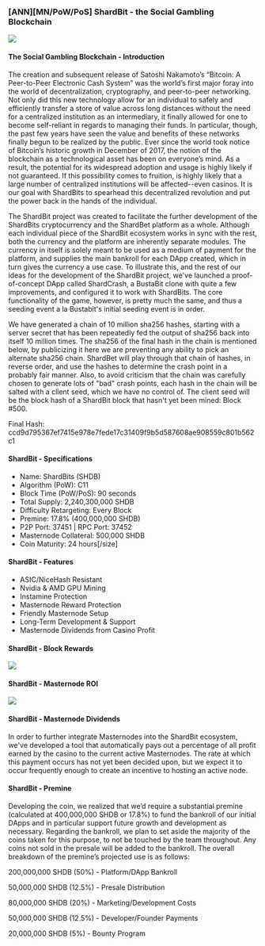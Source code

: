 ### [ANN][MN/PoW/PoS] ShardBit - the Social Gambling Blockchain

![](https://ip.bitcointalk.org/?u=https%3A%2F%2Fi.imgur.com%2FcpGwdsL.png&t=593&c=6rkIpHVIGQib9w)

#### The Social Gambling Blockchain - Introduction

The creation and subsequent release of Satoshi Nakamoto’s “Bitcoin: A Peer-to-Peer Electronic Cash System” was the world’s first major foray into the world of decentralization, cryptography,  and peer-to-peer networking. Not only did this new technology allow for an individual to safely and efficiently transfer a store of value across long distances without the need for a centralized institution as an intermediary, it finally allowed for one to become self-reliant in regards to managing their funds. In particular, though, the past few years have seen the value and benefits of these networks finally begun to be realized by the public. Ever since the world took notice of Bitcoin’s historic growth in December of 2017, the notion of the blockchain as a technological asset has been on everyone’s mind. As a result, the potential for its widespread adoption and usage is highly likely if not guaranteed. If this possibility comes to fruition, is highly likely that a large number of centralized institutions will be affected--even casinos. It is our goal with ShardBits to spearhead this decentralized revolution and put the power back in the hands of the individual.

The ShardBit project was created to facilitate the further development of the ShardBits cryptocurrency and the ShardBet platform as a whole. Although each individual piece of the ShardBit ecosystem works in sync with the rest, both the currency and the platform are inherently separate modules. The currency in itself is solely meant to be used as a medium of payment for the platform, and supplies the main bankroll for each DApp created, which in turn gives the currency a use case. To illustrate this, and the rest of our ideas for the development of the ShardBit project, we've launched a proof-of-concept DApp called ShardCrash, a BustaBit clone with quite a few improvements, and configured it to work with ShardBits. The core functionality of the game, however, is pretty much the same, and thus a seeding event a la Bustabit's initial seeding event is in order.

We have generated a chain of 10 million sha256 hashes, starting with a server secret that has been repeatedly fed the output of sha256 back into itself 10 million times. The sha256 of the final hash in the chain is mentioned below, by publicizing it here we are preventing any ability to pick an alternate sha256 chain. ShardBet will play through that chain of hashes, in reverse order, and use the hashes to determine the crash point in a probably fair manner. Also, to avoid criticism that the chain was carefully chosen to generate lots of "bad" crash points, each hash in the chain will be salted with a client seed, which we have no control of. The client seed will be the block hash of a ShardBit block that hasn't yet been mined: Block #500.


Final Hash: ccd9d795367ef7415e978e7fede17c31409f9b5d587608ae908559c801b562c1


#### ShardBit - Specifications

- Name: ShardBits (SHDB)
- Algorithm (PoW): C11
- Block Time (PoW/PoS): 90 seconds
- Total Supply: 2,240,300,000 SHDB
- Difficulty Retargeting: Every Block
- Premine: 17.8% (400,000,000 SHDB)
- P2P Port: 37451 | RPC Port: 37452 
- Masternode Collateral: 500,000 SHDB
- Coin Maturity: 24 hours[/size]

#### ShardBit - Features

- ASIC/NiceHash Resistant
- Nvidia & AMD GPU Mining
- Instamine Protection
- Masternode Reward Protection
- Friendly Masternode Setup
- Long-Term Development & Support
- Masternode Dividends from Casino Profit

#### ShardBit - Block Rewards

![](https://ip.bitcointalk.org/?u=https%3A%2F%2Fi.imgur.com%2FTNlsyBS.png&t=593&c=MubNL93w_jt-mw)

#### ShardBit - Masternode ROI

![](https://ip.bitcointalk.org/?u=https%3A%2F%2Fi.imgur.com%2Fd9rEviH.png&t=593&c=Wc-G_I5MgLHAVA)

#### ShardBit - Masternode Dividends

In order to further integrate Masternodes into the ShardBit ecosystem, we've 
developed a tool that automatically pays out a percentage of all profit earned by the 
casino to the current active Masternodes. The rate at which this payment occurs 
has not yet been decided upon, but we expect it to occur frequently enough to create
 an incentive to hosting an active node. 

#### ShardBit - Premine

Developing the coin, we realized that we’d require a substantial premine 
(calculated at 400,000,000 SHDB or 17.8%) to fund the bankroll of our initial 
DApps and in particular support future growth and development as necessary. 
Regarding the bankroll, we plan to set aside the majority of the coins taken for 
this purpose, to not be touched by the team throughout. Any coins not sold in 
the presale will be added to the bankroll. The overall breakdown of the 
premine’s projected use is as follows:

200,000,000 SHDB (50%) - Platform/DApp Bankroll

50,000,000 SHDB (12.5%) - Presale Distribution

80,000,000 SHDB (20%) - Marketing/Development Costs

50,000,000 SHDB (12.5%) - Developer/Founder Payments

20,000,000 SHDB (5%) - Bounty Program

